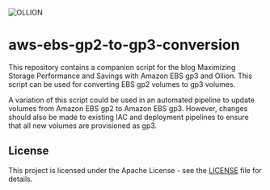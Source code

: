 ![OLLION](https://ollion.com/imgs/logo-black.svg)

# aws-ebs-gp2-to-gp3-conversion
This repository contains a companion script for the blog Maximizing Storage Performance and Savings with Amazon EBS gp3 and Ollion. This script can be used for converting EBS gp2 volumes to gp3 volumes.

A variation of this script could be used in an automated pipeline to update volumes from Amazon EBS gp2 to Amazon EBS gp3. 
However, changes should also be made to existing IAC and deployment pipelines to ensure that all new volumes are provisioned as gp3.

## License

This project is licensed under the Apache License - see the [LICENSE](./LICENSE) file for details.